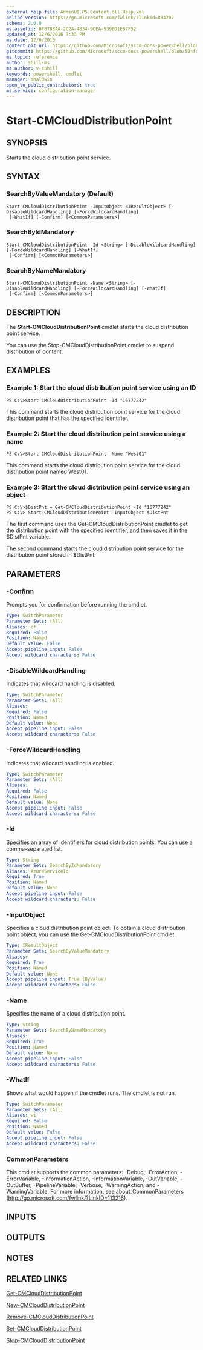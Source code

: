 ```yaml
---
external help file: AdminUI.PS.Content.dll-Help.xml
online version: https://go.microsoft.com/fwlink/?linkid=834207
schema: 2.0.0
ms.assetid: 0F8788AA-2C2A-4834-9CEA-9390D1E67F52
updated_at: 12/6/2016 7:33 PM
ms.date: 12/6/2016
content_git_url: https://github.com/Microsoft/sccm-docs-powershell/blob/master/sccm-cmdlets/ConfigurationManager/vlatest/Start-CMCloudDistributionPoint.md
gitcommit: https://github.com/Microsoft/sccm-docs-powershell/blob/504fd5ae0c4dcc14877d18b3f201f0c5172688ce/sccm-cmdlets/ConfigurationManager/vlatest/Start-CMCloudDistributionPoint.md
ms.topic: reference
author: shill-ms
ms.author: v-suhill
keywords: powershell, cmdlet
manager: mbaldwin
open_to_public_contributors: true
ms.service: configuration-manager
---
```


# Start-CMCloudDistributionPoint

## SYNOPSIS
Starts the cloud distribution point service.

## SYNTAX

### SearchByValueMandatory (Default)
```
Start-CMCloudDistributionPoint -InputObject <IResultObject> [-DisableWildcardHandling] [-ForceWildcardHandling]
 [-WhatIf] [-Confirm] [<CommonParameters>]
```

### SearchByIdMandatory
```
Start-CMCloudDistributionPoint -Id <String> [-DisableWildcardHandling] [-ForceWildcardHandling] [-WhatIf]
 [-Confirm] [<CommonParameters>]
```

### SearchByNameMandatory
```
Start-CMCloudDistributionPoint -Name <String> [-DisableWildcardHandling] [-ForceWildcardHandling] [-WhatIf]
 [-Confirm] [<CommonParameters>]
```

## DESCRIPTION
The **Start-CMCloudDistributionPoint** cmdlet starts the cloud distribution point service.

You can use the Stop-CMCloudDistributionPoint cmdlet to suspend distribution of content.

## EXAMPLES

### Example 1: Start the cloud distribution point service using an ID
```
PS C:\>Start-CMCloudDistributionPoint -Id "16777242"
```

This command starts the cloud distribution point service for the cloud distribution point that has the specified identifier.

### Example 2: Start the cloud distribution point service using a name
```
PS C:\>Start-CMCloudDistributionPoint -Name "West01"
```

This command starts the cloud distribution point service for the cloud distribution point named West01.

### Example 3: Start the cloud distribution point service using an object
```
PS C:\>$DistPnt = Get-CMCloudDistributionPoint -Id "16777242"
PS C:\> Start-CMCloudDistributionPoint -InputObject $DistPnt
```

The first command uses the Get-CMCloudDistributionPoint cmdlet to get the distribution point with the specified identifier, and then saves it in the $DistPnt variable.

The second command starts the cloud distribution point service for the distribution point stored in $DistPnt.

## PARAMETERS

### -Confirm
Prompts you for confirmation before running the cmdlet.

```yaml
Type: SwitchParameter
Parameter Sets: (All)
Aliases: cf
Required: False
Position: Named
Default value: False
Accept pipeline input: False
Accept wildcard characters: False
```

### -DisableWildcardHandling
Indicates that wildcard handling is disabled.

```yaml
Type: SwitchParameter
Parameter Sets: (All)
Aliases: 
Required: False
Position: Named
Default value: None
Accept pipeline input: False
Accept wildcard characters: False
```

### -ForceWildcardHandling
Indicates that wildcard handling is enabled.

```yaml
Type: SwitchParameter
Parameter Sets: (All)
Aliases: 
Required: False
Position: Named
Default value: None
Accept pipeline input: False
Accept wildcard characters: False
```

### -Id
Specifies an array of identifiers for cloud distribution points.
You can use a comma-separated list.

```yaml
Type: String
Parameter Sets: SearchByIdMandatory
Aliases: AzureServiceId
Required: True
Position: Named
Default value: None
Accept pipeline input: False
Accept wildcard characters: False
```

### -InputObject
Specifies a cloud distribution point object.
To obtain a cloud distribution point object, you can use the Get-CMCloudDistributionPoint cmdlet.

```yaml
Type: IResultObject
Parameter Sets: SearchByValueMandatory
Aliases: 
Required: True
Position: Named
Default value: None
Accept pipeline input: True (ByValue)
Accept wildcard characters: False
```

### -Name
Specifies the name of a cloud distribution point.

```yaml
Type: String
Parameter Sets: SearchByNameMandatory
Aliases: 
Required: True
Position: Named
Default value: None
Accept pipeline input: False
Accept wildcard characters: False
```

### -WhatIf
Shows what would happen if the cmdlet runs.
The cmdlet is not run.

```yaml
Type: SwitchParameter
Parameter Sets: (All)
Aliases: wi
Required: False
Position: Named
Default value: False
Accept pipeline input: False
Accept wildcard characters: False
```

### CommonParameters
This cmdlet supports the common parameters: -Debug, -ErrorAction, -ErrorVariable, -InformationAction, -InformationVariable, -OutVariable, -OutBuffer, -PipelineVariable, -Verbose, -WarningAction, and -WarningVariable. For more information, see about_CommonParameters (http://go.microsoft.com/fwlink/?LinkID=113216).

## INPUTS

## OUTPUTS

## NOTES

## RELATED LINKS

[Get-CMCloudDistributionPoint](xref:ConfigurationManager/vlatest/Get-CMCloudDistributionPoint.md)

[New-CMCloudDistributionPoint](xref:ConfigurationManager/vlatest/New-CMCloudDistributionPoint.md)

[Remove-CMCloudDistributionPoint](xref:ConfigurationManager/vlatest/Remove-CMCloudDistributionPoint.md)

[Set-CMCloudDistributionPoint](xref:ConfigurationManager/vlatest/Set-CMCloudDistributionPoint.md)

[Stop-CMCloudDistributionPoint](xref:ConfigurationManager/vlatest/Stop-CMCloudDistributionPoint.md)


